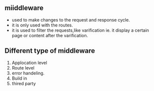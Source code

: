 miiddleware
--
* used to make changes to the request and response cycle.
* it is only used with the routes.
* it is used to filter the requests,like varification ie. it display a certain  page or content after the varification.


Different type of middleware
--
1) Applocation level
2) Route level
3) error handeling.
4) Build in 
5) thired party